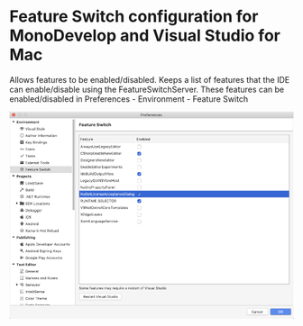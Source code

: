 # Feature Switch configuration for MonoDevelop and Visual Studio for Mac

Allows features to be enabled/disabled. Keeps a list of features that the IDE
can enable/disable using the FeatureSwitchServer. These features can be enabled/disabled
in Preferences - Environment - Feature Switch

![Feature switch preferences](doc/images/FeatureSwitchPreferences.png)

